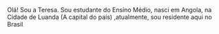 Olá! Sou a Teresa. 
Sou estudante do Ensino Médio,
nasci em Angola, na Cidade de Luanda (A capital do país) ,atualmente, sou residente aqui no Brasil
